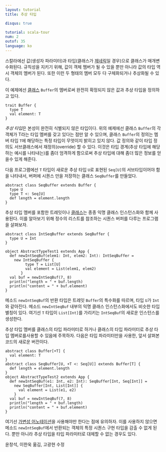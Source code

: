 ```yaml
---
layout: tutorial
title: 추상 타입

disqus: true

tutorial: scala-tour
num: 2
outof: 35
language: ko
---
```


스칼라에선 값(생성자 파라미터)과 타입(클래스가 [제네릭](generic-classes.html)일 경우)으로 클래스가 매개변수화된다. 규칙성을 지키기 위해, 값이 객체 멤버가 될 수 있을 뿐만 아니라 값의 타입 역시 객체의 멤버가 된다. 또한 이런 두 형태의 멤버 모두 다 구체화되거나 추상화될 수 있다.

이 예제에선 [클래스](traits.html) `Buffer`의 멤버로써 완전히 확정되지 않은 값과 추상 타입을 정의하고 있다.
 
    trait Buffer {
      type T
      val element: T
    }
 
*추상 타입*은 본성이 완전히 식별되지 않은 타입이다. 위의 예제에선 클래스 `Buffer`의 각 객체가 T라는 타입 멤버를 갖고 있다는 점만 알 수 있으며, 클래스 `Buffer`의 정의는 멤버 타입 `T`에 해당하는 특정 타입이 무엇이지 밝히고 있지 않다. 값 정의와 같이 타입 정의도 서브클래스에서 재정의(override) 할 수 있다. 이것은 타입 경계(추상 타입에 해당하는 예시를 나타내는)를 좀더 엄격하게 함으로써 추상 타입에 대해 좀더 많은 정보를 얻을수 있게 해준다.

다음 프로그램에선 `T` 타입이 새로운 추상 타입 `U`로 표현된 `Seq[U]`의 서브타입이어야 함을 나타내서, 버퍼에 시퀀스 만을 저장하는 클래스 `SeqBuffer`를 만들었다.
 
    abstract class SeqBuffer extends Buffer {
      type U
      type T <: Seq[U]
      def length = element.length
    }
 
추상 타입 멤버를 포함한 트레잇이나 [클래스](classes.html)는 종종 익명 클래스 인스턴스화와 함께 사용된다. 이를 알아보기 위해 정수의 리스트를 참조하는 시퀀스 버퍼를 다루는 프로그램을 살펴보자. 
 
    abstract class IntSeqBuffer extends SeqBuffer {
      type U = Int
    }
    
    object AbstractTypeTest1 extends App {
      def newIntSeqBuf(elem1: Int, elem2: Int): IntSeqBuffer =
        new IntSeqBuffer {
             type T = List[U]
             val element = List(elem1, elem2)
           }
      val buf = newIntSeqBuf(7, 8)
      println("length = " + buf.length)
      println("content = " + buf.element)
    }
 
메소드 `newIntSeqBuf`의 반환 타입은 트레잇 `Buffer`의 특수화를 따르며, 타입 `U`가 `Int`와 같아진다. 메소드 `newIntSeqBuf` 내부의 익명 클래스 인스턴스화에서도 비슷한 타입 별칭이 있다. 여기선 `T` 타입이 `List[Int]`를 가리키는 `IntSeqBuf`의 새로운 인스턴스를 생성한다.

추상 타입 멤버를 클래스의 타입 파라미터로 하거나 클래스의 타입 파라미터로 추상 타입 멤버로를사용할 수 있음에 주목하자. 다음은 타입 파라미터만을 사용한, 앞서 살펴본 코드의 새로운 버전이다.
 
    abstract class Buffer[+T] {
      val element: T
    }
    abstract class SeqBuffer[U, +T <: Seq[U]] extends Buffer[T] {
      def length = element.length
    }
    object AbstractTypeTest2 extends App {
      def newIntSeqBuf(e1: Int, e2: Int): SeqBuffer[Int, Seq[Int]] =
        new SeqBuffer[Int, List[Int]] {
          val element = List(e1, e2)
        }
      val buf = newIntSeqBuf(7, 8)
      println("length = " + buf.length)
      println("content = " + buf.element)
    }
 
여기선 [가변성 어노테이션](variances.html)을 사용해야만 한다는 점에 유의하자. 이를 사용하지 않으면 메소드 `newIntSeqBuf`에서 반환되는 객체의 특정 시퀀스 구현 타입을 감출 수 없게 된다. 뿐만 아니라 추상 타입을 타입 파라미터로 대체할 수 없는 경우도 있다.

윤창석, 이한욱 옮김, 고광현 수정

